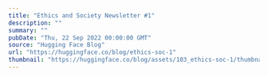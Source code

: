 ```yaml
---
title: "Ethics and Society Newsletter #1"
description: ""
summary: ""
pubDate: "Thu, 22 Sep 2022 00:00:00 GMT"
source: "Hugging Face Blog"
url: "https://huggingface.co/blog/ethics-soc-1"
thumbnail: "https://huggingface.co/blog/assets/103_ethics-soc-1/thumbnail.png"
---
```



